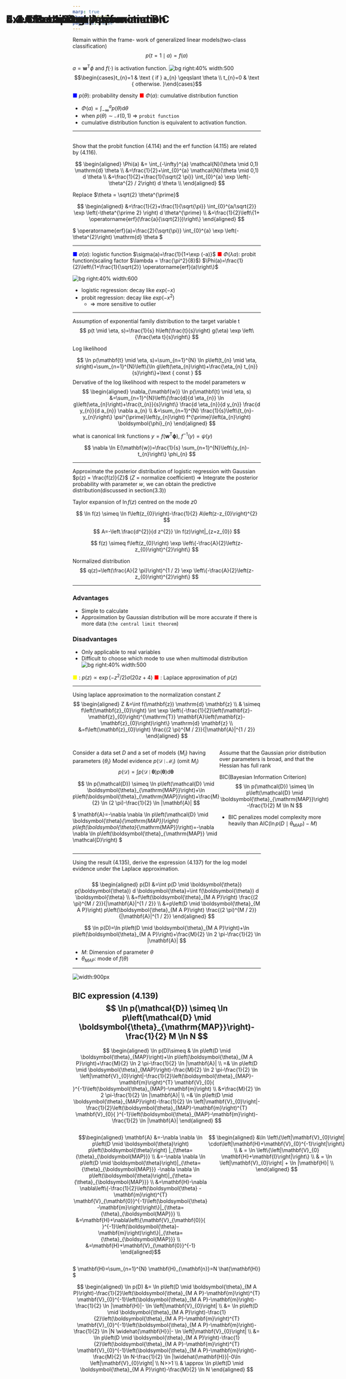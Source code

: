 ```yaml
---
marp: true
theme: default
paginate: false
---
```


<style>
    h1{
      position: absolute;
      top: 50px; left:50px;
    }
    .split {
      display: table;
      width: 100%;
    }
    .split-item {
      display: table-cell;
      padding: 0px;
      width: 60%;
    }
    .split-left {
      position: relative;
    }
    .split-left__inner {
      height: 100%;
      position: fixed;
      width: 50%;
    }
    .split-right {
      position: relative;
    }
    .split-right__inner {
      height: 420px;
    }
</style>

<style>
  .katex {
    font-size: 90%;
  }
</style>
<style>
  section{
    font-size: 130%;
  }
</style>

# 4.3.5 Probit regression
Remain within the frame- work of generalized linear models(two-class classification)
$$
p(t=1 \mid a)=f(a)
$$

$a=\mathbf{w}^{\mathrm{T}} \phi$  and $f(\cdot)$ is activation function.
![bg right:40% width:500](./image/fig_4.13.png)
$$\begin{cases}t_{n}=1 & \text { if } a_{n} \geqslant \theta \\ t_{n}=0 & \text { otherwise. }\end{cases}$$

<span style="color:blue">■</span> $p(\theta)$: probability density
<span style="color:red">■</span> $\Phi(a)$: cumulative distribution function

- $\Phi(a)=\int_{-\infty}^{a} p(\theta) \mathrm{d} \theta$
- when $p(\theta) \sim \mathcal{N}(0, 1)$ =>  `probit function`
- cumulative distribution function is equivalent to activation function.



---
# Exercise 4.21

<br>
Show that the probit function (4.114) and the erf function (4.115) are related by (4.116).

$$
\begin{aligned}
\Phi(a) &= \int_{-\infty}^{a} \mathcal{N}(\theta \mid 0,1) \mathrm{d} \theta \\
&=\frac{1}{2}+\int_{0}^{a} \mathcal{N}(\theta \mid 0,1) d \theta \\
&=\frac{1}{2}+\frac{1}{\sqrt{2 \pi}} \int_{0}^{a} \exp \left(-\theta^{2} / 2\right) d \theta \\
\end{aligned}
$$

Replace $\theta = \sqrt{2} \theta^{\prime}$

$$
\begin{aligned}
&=\frac{1}{2}+\frac{1}{\sqrt{\pi}} \int_{0}^{a/\sqrt{2}} \exp \left(-\theta^{\prime 2} \right) d \theta^{\prime} \\
&=\frac{1}{2}\left\{1+ \operatorname{erf}(\frac{a}{\sqrt{2}})\right\}
\end{aligned}
$$



$
\operatorname{erf}(a)=\frac{2}{\sqrt{\pi}} \int_{0}^{a} \exp \left(-\theta^{2}\right) \mathrm{d} \theta
$

---

# 4.3.5 Probit regression
<span style="color:blue">■</span> $\sigma(a)$: logistic function
$\sigma(a)=\frac{1}{1+\exp (-a)}$
<span style="color:red">■</span> $\Phi(\lambda a)$: probit function(scaling factor $\lambda = \frac{\pi^2}{8}$) 
$\Phi(a)=\frac{1}{2}\left\{1+\frac{1}{\sqrt{2}} \operatorname{erf}(a)\right\}$


![bg right:40% width:600](./image/fig_4.9.png)

- logistic regression: decay like $exp(-x)$
- probit regression: decay like $exp(-x^2)$
  - => more sensitive to outlier 

---

# 4.3.6 Canonical link functions

Assumption of exponential family distribution to the target variable t
$$
p(t \mid \eta, s)=\frac{1}{s} h\left(\frac{t}{s}\right) g(\eta) \exp \left\{\frac{\eta t}{s}\right\}
$$

Log likelihood 

$$
\ln p(\mathbf{t} \mid \eta, s)=\sum_{n=1}^{N} \ln p\left(t_{n} \mid \eta, s\right)=\sum_{n=1}^{N}\left\{\ln g\left(\eta_{n}\right)+\frac{\eta_{n} t_{n}}{s}\right\}+\text { const }
$$
Dervative of the log likelihood with respect to the model parameters w 
$$
\begin{aligned}
\nabla_{\mathbf{w}} \ln p(\mathbf{t} \mid \eta, s) &=\sum_{n=1}^{N}\left\{\frac{d}{d \eta_{n}} \ln g\left(\eta_{n}\right)+\frac{t_{n}}{s}\right\} \frac{d \eta_{n}}{d y_{n}} \frac{d y_{n}}{d a_{n}} \nabla a_{n} \\
&=\sum_{n=1}^{N} \frac{1}{s}\left\{t_{n}-y_{n}\right\} \psi^{\prime}\left(y_{n}\right) f^{\prime}\left(a_{n}\right) \boldsymbol{\phi}_{n}
\end{aligned}
$$


what is canonical link functions $y=f\left(\mathbf{w}^{\mathrm{T}} \boldsymbol{\phi}\right)$, $f^{-1}(y)=\psi(y)$


$$
\nabla \ln E(\mathbf{w})=\frac{1}{s} \sum_{n=1}^{N}\left\{y_{n}-t_{n}\right\} \phi_{n}
$$



<!-- ---
$$
p(t \mid \eta, s)=\frac{1}{s} h\left(\frac{t}{s}\right) g(\eta) \exp \left\{\frac{\eta t}{s}\right\}
$$

$$
y \equiv \mathbb{E}[t \mid \eta]=-s \frac{d}{d \eta} \ln g(\eta)
$$ -->
---

# 4.4 The Laplace Approximation

<!-- $$
p(z)=\frac{1}{Z}
$$

$$
\left.\frac{d f(z)}{d z}\right|_{z=z_{0}}=0
$$ -->
Approximate the posterior distribution of logistic regression with Gaussian $p(z) = \frac{f(z)}{Z}$ 
($Z$ = normalize coefficient)
  => Integrate the posterior probability with parameter $w$, we can obtain the predictive distribution(discussed in section(3.3))

Taylor expansion of $\ln f(z)$ centred on the mode $z0$

$$
\ln f(z) \simeq \ln f\left(z_{0}\right)-\frac{1}{2} A\left(z-z_{0}\right)^{2}
$$

$$
A=-\left.\frac{d^{2}}{d z^{2}} \ln f(z)\right|_{z=z_{0}}
$$


$$
f(z) \simeq f\left(z_{0}\right) \exp \left\{-\frac{A}{2}\left(z-z_{0}\right)^{2}\right\}
$$

Normalized distribution 
$$
q(z)=\left(\frac{A}{2 \pi}\right)^{1 / 2} \exp \left\{-\frac{A}{2}\left(z-z_{0}\right)^{2}\right\}
$$

<!-- ---
# 4.4 The Laplace Approximation



$$
\ln f(\mathbf{z}) \simeq \ln f\left(\mathbf{z}_{0}\right)-\frac{1}{2}\left(\mathbf{z}-\mathbf{z}_{0}\right)^{\mathrm{T}} \mathbf{A}\left(\mathbf{z}-\mathbf{z}_{0}\right)
$$

$$
f(\mathbf{z}) \simeq f\left(\mathbf{z}_{0}\right) \exp \left\{-\frac{1}{2}\left(\mathbf{z}-\mathbf{z}_{0}\right)^{\mathrm{T}} \mathbf{A}\left(\mathbf{z}-\mathbf{z}_{0}\right)\right\}
$$

$$
q(\mathbf{z})=\frac{|\mathbf{A}|^{1 / 2}}{(2 \pi)^{M / 2}} \exp \left\{-\frac{1}{2}\left(\mathbf{z}-\mathbf{z}_{0}\right)^{\mathrm{T}} \mathbf{A}\left(\mathbf{z}-\mathbf{z}_{0}\right)\right\}=\mathcal{N}\left(\mathbf{z} \mid \mathbf{z}_{0}, \mathbf{A}^{-1}\right)
$$ -->

<!-- $$
\begin{aligned}
Z &=\int f(\mathbf{z}) \mathrm{d} \mathbf{z} \\
& \simeq f\left(\mathbf{z}_{0}\right) \int \exp \left\{-\frac{1}{2}\left(\mathbf{z}-\mathbf{z}_{0}\right)^{\mathrm{T}} \mathbf{A}\left(\mathbf{z}-\mathbf{z}_{0}\right)\right\} \mathrm{d} \mathbf{z} \\
&=f\left(\mathbf{z}_{0}\right) \frac{(2 \pi)^{M / 2}}{|\mathbf{A}|^{1 / 2}}
\end{aligned}
$$ -->

---
# 4.4 The Laplace Approximation

### Advantages
- Simple to calculate
- Approximation by Gaussian distribution will be more accurate if there is more data (`the central limit theorem`)
### Disadvantages
- Only applicable to real variables
- Difficult to choose which mode to use when multimodal distribution
![bg right:40% width:500](./image/fig_4.14.png)

<span style="color:yellow">■</span> : $p(z) \propto \exp \left(-z^{2} / 2\right) \sigma(20 z+4)$
<span style="color:red">■</span> : Laplace approximation of $p(z)$



---

# 4.4.1 Model comparison and BIC
Using laplace approximation to the normalization constant $Z$
$$
\begin{aligned}
Z &=\int f(\mathbf{z}) \mathrm{d} \mathbf{z} \\
& \simeq f\left(\mathbf{z}_{0}\right) \int \exp \left\{-\frac{1}{2}\left(\mathbf{z}-\mathbf{z}_{0}\right)^{\mathrm{T}} \mathbf{A}\left(\mathbf{z}-\mathbf{z}_{0}\right)\right\} \mathrm{d} \mathbf{z} \\
&=f\left(\mathbf{z}_{0}\right) \frac{(2 \pi)^{M / 2}}{|\mathbf{A}|^{1 / 2}}
\end{aligned}
$$

<div class="split">
  <div class="split-item split-left">

Consider a data set $D$ and a set of models $\{M_i\}$ having parameters $\{θ_i\}$
Model evidence $p\left(\mathcal{D} \mid \mathcal{M}_{i}\right)$ (omit $M_i$)
$$
p(\mathcal{D})=\int p(\mathcal{D} \mid \boldsymbol{\theta}) p(\boldsymbol{\theta}) \mathrm{d} \boldsymbol{\theta}
$$

$$
\ln p(\mathcal{D}) \simeq \ln p\left(\mathcal{D} \mid \boldsymbol{\theta}_{\mathrm{MAP}}\right)+\ln p\left(\boldsymbol{\theta}_{\mathrm{MAP}}\right)+\frac{M}{2} \ln (2 \pi)-\frac{1}{2} \ln |\mathbf{A}|
$$

$
\mathbf{A}=-\nabla \nabla \ln p\left(\mathcal{D} \mid \boldsymbol{\theta}_{\mathrm{MAP}}\right) p\left(\boldsymbol{\theta}_{\mathrm{MAP}}\right)=-\nabla \nabla \ln p\left(\boldsymbol{\theta}_{\mathrm{MAP}} \mid \mathcal{D}\right)
$
  </div>
  <div class="split-item split-right">

Assume that the Gaussian prior distribution over parameters is broad, and that the Hessian has full rank

BIC(Bayesian Information Criterion)
$$
\ln p(\mathcal{D}) \simeq \ln p\left(\mathcal{D} \mid \boldsymbol{\theta}_{\mathrm{MAP}}\right)-\frac{1}{2} M \ln N
$$

- BIC penalizes model complexity more heavily than AIC($\operatorname{ln} p\left(D \mid \theta_{\mathrm{MAP}}\right)-M$)
  </div>
</div>


---
# Exercise 4.22
Using the result (4.135), derive the expression (4.137) for the log model evidence under the Laplace approximation.
<br>
<br>
$$
\begin{aligned}
p(D) &=\int p(D \mid \boldsymbol{\theta}) p(\boldsymbol{\theta}) d \boldsymbol{\theta}=\int f(\boldsymbol{\theta}) d \boldsymbol{\theta} \\
&=f\left(\boldsymbol{\theta}_{M A P}\right) \frac{(2 \pi)^{M / 2}}{|\mathbf{A}|^{1 / 2}} \\
&=p\left(D \mid \boldsymbol{\theta}_{M A P}\right) p\left(\boldsymbol{\theta}_{M A P}\right) \frac{(2 \pi)^{M / 2}}{|\mathbf{A}|^{1 / 2}}
\end{aligned}
$$

$$
\ln p(D)=\ln p\left(D \mid \boldsymbol{\theta}_{M A P}\right)+\ln p\left(\boldsymbol{\theta}_{M A P}\right)+\frac{M}{2} \ln 2 \pi-\frac{1}{2} \ln |\mathbf{A}|
$$

- $M$: Dimension of parameter $\theta$
- $\theta_{MAP}$: mode of $f(\theta)$

---
# Exercise 4.23

![width:900px](./image/exercise_4.23.png)

BIC expression (4.139)
$$
\ln p(\mathcal{D}) \simeq \ln p\left(\mathcal{D} \mid \boldsymbol{\theta}_{\mathrm{MAP}}\right)-\frac{1}{2} M \ln N
$$
---

$$
\begin{aligned}
\ln p(D)\simeq & \ln p\left(D \mid \boldsymbol{\theta}_{MAP}\right)+\ln p\left(\boldsymbol{\theta}_{M A P}\right)+\frac{M}{2} \ln 2 \pi-\frac{1}{2} \ln |\mathbf{A}| \\
=& \ln p\left(D \mid \boldsymbol{\theta}_{MAP}\right)-\frac{M}{2} \ln 2 \pi-\frac{1}{2} \ln \left|\mathbf{V}_{0}\right|-\frac{1}{2}\left(\boldsymbol{\theta}_{MAP}-\mathbf{m}\right)^{T} \mathbf{V}_{0}{ }^{-1}\left(\boldsymbol{\theta}_{MAP}-\mathbf{m}\right) \\
&+\frac{M}{2} \ln 2 \pi-\frac{1}{2} \ln |\mathbf{A}| \\
=& \ln p\left(D \mid \boldsymbol{\theta}_{MAP}\right)-\frac{1}{2} \ln \left|\mathbf{V}_{0}\right|-\frac{1}{2}\left(\boldsymbol{\theta}_{MAP}-\mathbf{m}\right)^{T} \mathbf{V}_{0}{ }^{-1}\left(\boldsymbol{\theta}_{MAP}-\mathbf{m}\right)-\frac{1}{2} \ln |\mathbf{A}|
\end{aligned}
$$

<div class="split">
  <div class="split-item split-left">

$$\begin{aligned}
\mathbf{A} &=-\nabla \nabla \ln p\left(D \mid \boldsymbol{\theta}\right) p\left(\boldsymbol{\theta}\right) |_{\theta={\theta}_{\boldsymbol{MAP}}} \\
&=-\nabla \nabla \ln p\left(D \mid \boldsymbol{\theta}\right)|_{\theta={\theta}_{\boldsymbol{MAP}}} -\nabla \nabla \ln p\left(\boldsymbol{\theta}\right)|_{\theta={\theta}_{\boldsymbol{MAP}}} \\
&=\mathbf{H}-\nabla \nabla\left\{-\frac{1}{2}\left(\boldsymbol{\theta} -\mathbf{m}\right)^{T} \mathbf{V}_{\mathbf{0}}^{-1}\left(\boldsymbol{\theta}-\mathbf{m}\right)\right\}|_{\theta={\theta}_{\boldsymbol{MAP}}} \\
&=\mathbf{H}+\nabla\left\{\mathbf{V}_{\mathbf{0}}{ }^{-1}\left(\boldsymbol{\theta}-\mathbf{m}\right)\right\}|_{\theta={\theta}_{\boldsymbol{MAP}}} \\
&=\mathbf{H}+\mathbf{V}_{\mathbf{0}}^{-1}
\end{aligned}$$

  </div>
  <div class="split-item split-right">

$$
\begin{aligned}
&\ln \left\{\left|\mathbf{V}_{0}\right| \cdot\left|\mathbf{H}+\mathbf{V}_{0}^{-1}\right|\right\} \\
& = \ln \left\{\left|\mathbf{V}_{0} \mathbf{H}+\mathbf{I}\right|\right\} \\
& = \ln \left|\mathbf{V}_{0}\right| + \ln |\mathbf{H}| \\
\end{aligned}
$$

  </div>
</div>


$
\mathbf{H}=\sum_{n=1}^{N} \mathbf{H}_{\mathbf{n}}=N \hat{\mathbf{H}}
$ 

$$
\begin{aligned}
\ln p(D) &= \ln p\left(D \mid \boldsymbol{\theta}_{M A P}\right)-\frac{1}{2}\left(\boldsymbol{\theta}_{M A P}-\mathbf{m}\right)^{T} \mathbf{V}_{0}^{-1}\left(\boldsymbol{\theta}_{M A P}-\mathbf{m}\right)-\frac{1}{2} \ln |\mathbf{H}|-  \ln \left|\mathbf{V}_{0}\right| \\
&= \ln p\left(D \mid \boldsymbol{\theta}_{M A P}\right)-\frac{1}{2}\left(\boldsymbol{\theta}_{M A P}-\mathbf{m}\right)^{T} \mathbf{V}_{0}^{-1}\left(\boldsymbol{\theta}_{M A P}-\mathbf{m}\right)-\frac{1}{2} \ln |N \widehat{\mathbf{H}}|- \ln \left|\mathbf{V}_{0}\right| \\ 
&= \ln p\left(D \mid \boldsymbol{\theta}_{M A P}\right)-\frac{1}{2}\left(\boldsymbol{\theta}_{M A P}-\mathbf{m}\right)^{T} \mathbf{V}_{0}^{-1}\left(\boldsymbol{\theta}_{M A P}-\mathbf{m}\right)-\frac{M}{2} \ln N-\frac{1}{2} \ln |\widehat{\mathbf{H}}|-0\ln \left|\mathbf{V}_{0}\right| \\ 
N>>1 \\
& \approx \ln p\left(D \mid \boldsymbol{\theta}_{M A P}\right)-\frac{M}{2} \ln N
\end{aligned}
$$